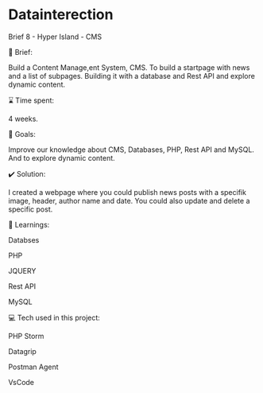 # Datainterection

Brief 8 - Hyper Island - CMS

📜 Brief:

Build a Content Manage,ent System, CMS. To build a startpage with news and a list of subpages. Building it with a database and Rest API and explore dynamic content.

⌛ Time spent:

4 weeks.

🏁 Goals:

Improve our knowledge about CMS, Databases, PHP, Rest API and MySQL. And to explore dynamic content.

✔️ Solution:

I created a webpage where you could publish news posts with a specifik image, header, author name and date. You could also update and delete a specific post.

📕 Learnings:

Databses

PHP

JQUERY

Rest API

MySQL

💻 Tech used in this project:

PHP Storm

Datagrip

Postman Agent

VsCode
